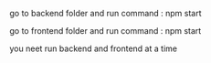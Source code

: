 go  to backend folder and run command : npm start 

go to frontend folder and run command : npm start

you neet run backend and frontend at a time 
